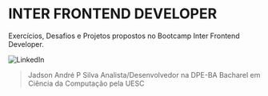 # **INTER FRONTEND DEVELOPER**

Exercícios, Desafios e Projetos propostos no Bootcamp Inter Frontend Developer.

![LinkedIn](https://www.google.com.br/url?sa=i&url=https%3A%2F%2Fwww.gratispng.com%2Fbaixar%2Fo-linkedin.html&psig=AOvVaw3V44RAFvxsV66xXCDkuJn0&ust=1639227724003000&source=images&cd=vfe&ved=0CAsQjRxqFwoTCIjQsaWl2fQCFQAAAAAdAAAAABAJ)

>Jadson André P Silva
>Analista/Desenvolvedor na DPE-BA
>Bacharel em Ciência da Computação pela UESC